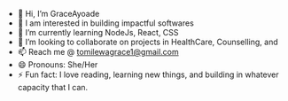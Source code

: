 - 👋 Hi, I’m GraceAyoade
- 👀 I am interested in building impactful softwares
- 🌱 I’m currently learning NodeJs, React, CSS
- 💞️ I’m looking to collaborate on projects in HealthCare, Counselling, and 
- 📫 Reach me @ tomilewagrace1@gmail.com
- 😄 Pronouns: She/Her
- ⚡ Fun fact: I love reading, learning new things, and building in whatever capacity that I can.

<!---
GraceAyoade/GraceAyoade is a ✨ special ✨ repository because its `README.md` (this file) appears on your GitHub profile.
You can click the Preview link to take a look at your changes.
--->
